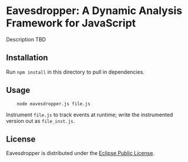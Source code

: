 Eavesdropper: A Dynamic Analysis Framework for JavaScript
=========================================================

Description TBD

Installation
------------

Run `npm install` in this directory to pull in dependencies.


Usage
-----

        node eavesdropper.js file.js

Instrument `file.js` to track events at runtime; write the instrumented version out as `file_inst.js`.

License
-------

Eavesdropper is distributed under the [Eclipse Public License](http://www.eclipse.org/legal/epl-v10.html).
